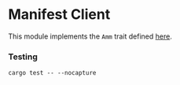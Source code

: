 # Manifest Client

This module implements the `Amm` trait defined [here](https://github.com/jup-ag/rust-amm-implementation).

### Testing

```
cargo test -- --nocapture
```